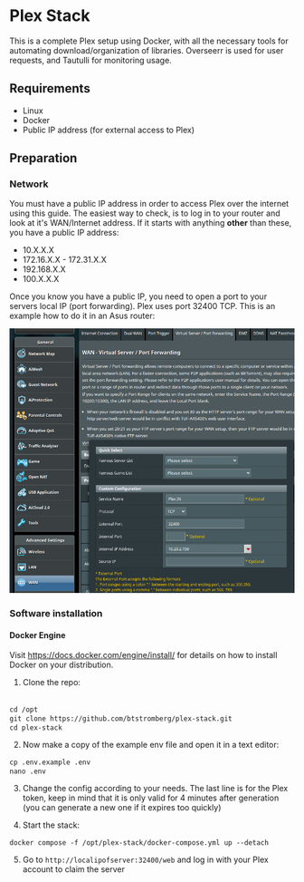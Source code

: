 # Plex Stack

This is a complete Plex setup using Docker, with all the necessary tools for automating download/organization of libraries. Overseerr is used for user requests, and Tautulli for monitoring usage.

## Requirements

* Linux
* Docker
* Public IP address (for external access to Plex)

## Preparation

### Network

You must have a public IP address in order to access Plex over the internet using this guide. The easiest way to check, is to log in to your router and look at it's WAN/Internet address. If it starts with anything <b>other</b> than these, you have a public IP address:

* 10.X.X.X
* 172.16.X.X - 172.31.X.X
* 192.168.X.X
* 100.X.X.X

Once you know you have a public IP, you need to open a port to your servers local IP (port forwarding). Plex uses port 32400 TCP. This is an example how to do it in an Asus router:

<img>![portforward](./docs/assets/pf.png)</img>

### Software installation

#### Docker Engine
Visit https://docs.docker.com/engine/install/ for details on how to install Docker on your distribution.

1. Clone the repo:
<br><br>
```
cd /opt
git clone https://github.com/btstromberg/plex-stack.git
cd plex-stack
```

2. Now make a copy of the example env file and open it in a text editor:

```
cp .env.example .env
nano .env
```

3. Change the config according to your needs. The last line is for the Plex token, keep in mind that it is only valid for 4 minutes after generation (you can generate a new one if it expires too quickly)

4. Start the stack:

```
docker compose -f /opt/plex-stack/docker-compose.yml up --detach
```

5. Go to `http://localipofserver:32400/web` and log in with your Plex account to claim the server